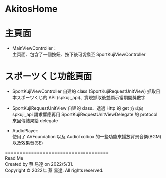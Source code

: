 # AkitosHome


# 主頁面
- MainViewController：  
主頁面、包含了一個按鈕、按下後可切換至 SportKujiViewController


# スポーツくじ功能頁面
- SportKujiViewController 
自建的 class (SportKujiRequestUnitView) 抓取日本スポーツくじ的 API (spkuji_api)、實現抓取後並顯示當期開獎數字

- SportKujiRequestUnitView
自建的 class、透過 Http 的 get 方式向 spkuji_api 請求響應再用 SportKujiRequestUnitViewDelegate 的 protocol 來回傳結果給 delegate

- AudioPlayer:  
使用了 AVFoundation 以及 AudioToolbox 的一些功能來播放背景音樂(BGM)以及效果音(SE)  

====================================  
Read Me  
Created by 蔡 易達 on 2022/5/31.  
Copyright © 2022年 蔡 易達. All rights reserved.
